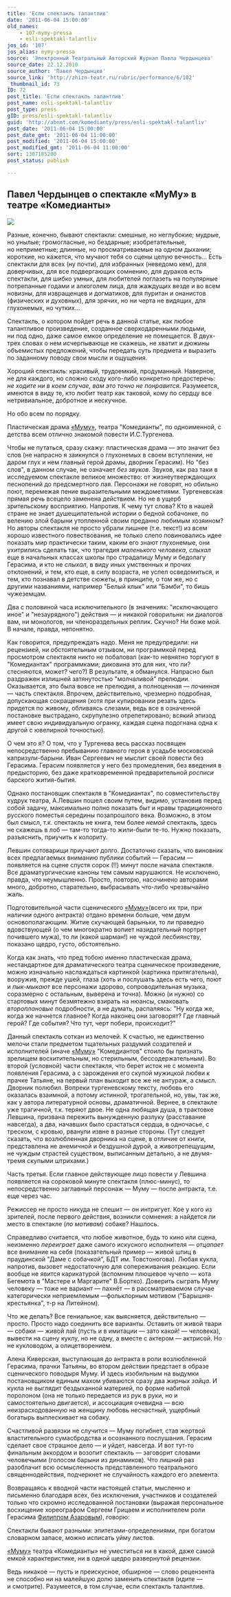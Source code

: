 ```yaml
---
title: 'Если спектакль талантлив'
date: '2011-06-04 15:00:00'
old_names:
    - 107-mymy-pressa
    - esli-spektakl-talantliv
jos_id: '107'
jos_alias: mymy-pressa
source: 'Электронный Театральный Авторский Журнал Павла Чердынцева'
source_date: 22.12.2010
source_author: 'Павел Чердынцев'
source_link: 'http://zhizn-teatr.ru/rubric/performance/6/102'
_thumbnail_id: 73
ID: 72
post_title: 'Если спектакль талантлив'
post_name: esli-spektakl-talantliv
post_type: press
gID: press/esli-spektakl-talantliv
guid: 'http://abnmt.com/komedianty/press/esli-spektakl-talantliv'
post_date: '2011-06-04 15:00:00'
post_date_gmt: '2011-06-04 11:00:00'
post_modified: '2011-06-04 15:00:00'
post_modified_gmt: '2011-06-04 11:00:00'
sort: 1307185200
post_status: publish

---
```


## Павел Чердынцев о спектакле «МуМу» в театре «Комедианты»


![](image-01.jpg)


Разные, конечно, бывают спектакли: смешные, но неглубокие; мудрые, но унылые; громогласные, но бездарные; изобретательные, но неприметные; длинные, но просматриваемые на одном дыхании; короткие, но кажется, что мучают тебя со сцены целую вечность… Есть спектакли для всех (ну почти), для избранных (неведомо кем), для доверчивых, для все подвергающих сомнению, для дураков есть спектакли, для шибко умных, для любителей поглазеть на популярные потрепанные годами и алкоголем лица, для жаждущих везде и во всем новизны, для извращенцев и догматиков, для пуритан и онанистов (физических и духовных), для зрячих, но ни черта не видящих, для глухонемых, но чутких…


Спектакль, о котором пойдет речь в данной статье, как любое талантливое произведение, созданное сверходаренными людьми, ни под одно, даже самое емкое определение не помещается. В двух-трех словах о нем исчерпывающе не скажешь, не хватит и дюжины объемистых предложений, чтобы передать суть предмета и выразить по заданному поводу свои мысли и ощущения.


Хороший спектакль: красивый, трудоемкий, продуманный. Наверное, не для каждого, но сложно сходу кого-либо конкретно предостеречь: _не ходите ни в коем случае, вам это точно не понравится_. Разумеется, имеются в виду те, кто любит театр как таковой, кому по сердцу все нетривиальное, добротное и нескучное.

Но обо всем по порядку.

Пластическая драма [«Муму»][0], театра "Комедианты", по одноименной, с детства всем отлично знакомой повести И.С.Тургенева.


Чтобы не путаться, сразу скажу: пластическая драма — это значит без слов (не напрасно я заикнулся о глухонемых в своем вступлении, не даром глух и нем главный герой драмы, дворник Герасим). Но "без слов", в данном случае, не означает _без звуков_. Звуков, как раз таки в исследуемом спектакле великое множество: от жизнеутверждающих песнопений до предсмертного лая. Персонажи не говорят, но обильно поют, перемежая пение выразительными междометиями. Тургеневская прямая речь всецело заменена действием. Но не в ущерб зрительскому восприятию. Напротив. К чему тут слова? Кто в нашей стране не знает душещипательной истории о бедной собачонке, по велению злой барыни утопленной своим преданно любимым хозяином? Но авторы спектакля не просто убрали лишнее (т.е. текст!) из всем хорошо известного повествования, не только слепо повиновались идее показать мир практически таким, каким его знают глухонемые, они ухитрились сделать так, что трагедия _маленького человека_, _слыхал_ еще в начальных классах школы про страдалицу Муму и бедолагу Герасима, и кто не _слыхал_, в виду иных умственных и прочих отклонений, и тем, кто еще, в силу возраста, не успел осведомиться, и тем, кто познавал в детстве сюжеты, в принципе, о том же, но с другими названиями, например "Белый клык" или "Бэмби", то бишь чужеземцам.


Два с половиной часа исключительного (в значениях: "исключающего иное" и "незаурядного") действия — и никакой говорильни: ни диалогов вам, ни монологов, ни членораздельных реплик. Скучно? Ни боже мой. В начале, правда, непонятно.


Как говорится, предупреждать надо. Меня не предупредили: ни рецензией, ни обстоятельным отзывом, ни программкой перед просмотром спектакля никто не побаловал (как-то невнятно торгуют в "Комедиантах" программками; диковина это для них, что ли? стесняются, может? чего?) В результате, я обманулся. Напрасно был раздражен излишней затянутостью "молчаливой" прелюдии. Оказывается, это была вовсе не прелюдия, а полноценная — _починная_ — часть спектакля. Впрочем, действительно, чрезмерно подробная, допускающая сокращения (хотя при купировании резать здесь придется по живому, обливаясь слезами, ведь все в означенной постановке выстрадано, скрупулезно отрепетировано; всякий эпизод имеет свою индивидуальную огранку, каждая сцена подогнана одна к другой с ювелирной точностью).


О чем это я? О том, что у Тургенева весь рассказ посвящен непосредственно пребыванию главного героя в усадьбе московской капризули-барыни. Иван Сергеевич не мыслит своей повести без Герасима. Герасим появляется у него без промедления, без введения в предысторию, без даже кратковременной предварительной _росписи_ барского жития-бытия.


Однако постановщик спектакля в "Комедиантах", по совместительству худрук театра, А.Левшин пошел своим путем, видимо, установив перед собой задачу, максимально полно показать быт и нравы традиционного русского поместья середины позапрошлого века. Возможно, в этом был смысл, т.к. спектакль не книга, тем более _немой_ спектакль, здесь не скажешь в лоб — там-то тогда-то жили-были те-то. Нужно показать, разъяснить, приучить к колориту.


Левшин сотоварищи приучают долго. Достаточно сказать, что виновник всех предлагаемых вниманию публики событий — Герасим — появляется на сцене спустя сорок (!!) минут после начала спектакля. Все драматургические каноны тем самым нарушаются. Не исключено, правда, что неумышленно. Просто, повторю, насочинено авторами много, добротно, старательно, выбрасывать что-либо чрезвычайно жаль.


Подготовительной части сценического [«Муму»][0](всего их три, при наличии одного антракта) отдано времени больше, чем двум основополагающим. Житие скучающей барыньки, то ли праведно вдовствующей (о чем многократно вопиет назидательный портрет почившего мужа), то ли (какой шарман!) не чуждой лесбиянству, показано щедро, густо, обстоятельно.


Когда как знать, что пред тобою именно пластическая драма, нестандартное для драматического театра сценическое произведение, можно изначально наслаждаться картинкой (картинка притягательна), вооружив, прежде ушей, глаза (хоть и послушать здесь есть чего, поют и _пык-мыкают_ все персонажи здорово, сопроводительная музыка, соразмерно с остальным, выверена и точна). Можно (и нужно) со стартовых минут безмятежно взирать на нюансы, смаковать _второплановые_ подробности, а не думать, распаляясь: "Ну когда же, когда же начнется главное? Когда наконец они заговорят? Где главный герой? Где события? Что тут, черт побери, происходит?"


Данный спектакль соткан из мелочей. К счастью, не единственно мелочи стали предметом тщательных раздумий создателей и исполнителей (иначе [«Муму»][0] "Комедиантов" стоило бы признать зрелищем восхитительным, но стерильным, бессодержательным). Во второй (условной) части спектакля, что берет исток не с момента появления Герасима, а с зарождения его скупой мужицкой любви к прачке Татьяне, на первый план выходит все же не антураж, а смысл. Дворник полюбил. Вопреки тургеневскому тексту, любовь его оказалась взаимной, а потому истинной, трогательной, но, увы, так же, как у автора литературной основы, драматичной. Вернее, в спектакле уже трагичной, т.к. теряют двое. Не одна любящая душа, в трактовке Левшина, призвана пережить вынужденную разлуку (расставание навсегда), а два, начавших было срастаться сердца, в одночасье, с треском, с кровью, рванули извне в разные стороны. (Тут следует сказать, что возлюбленная дворника на сцене, в отличие от книги, представлена не анемичной и бездушной дурой, а животрепещущим, не чуждым страстей существом, выписанным детально, а не двумя-тремя скупыми штрихами.)


Часть третья. Если главное действующее лицо повести у Левшина появляется на сороковой минуте спектакля (плюс-минус), то непосредственно заглавный персонаж — Муму — после антракта, т.е. еще через час.


Режиссер не просто никуда не спешит — он интригует. Кое у кого из зрителей, после первого действия, возникли сомнения: а найдется ли место в спектакле (_по мотивам_) собаке? Нашлось.


Справедливо считается, что любое животное, будь то кино или сцена, неизменно _переиграет_ даже самого искусного исполнителя — _отцапает_ все внимание на себя (показательный пример — живой шпиц в праудинской "Даме с собачкой", БДТ им. Товстоногова). Любая кукла, напротив, вызовет недостаточную для сопереживания реакцию. Если вообще не явится карикатурой (вспомним плюшевое чучело — кота Бегемота в "Мастере и Маргарите" В.Бортко). Доверить сыграть Муму человеку — тоже не вариант — пахнёт — в рассматриваемом случае категорически неприемлемым —фольклорным мотивом ("Барышня-крестьянка", т-р на Литейном).


Что же делать? Все гениальное, как выясняется, действительно — просто. Просто надо соединить все варианты. Оставить от живой твари — собаки — живой лай (пусть и в имитации — зато какой! — человека), вывести на сцену куклу, но не одну, а вместе с актером — актрисой. Но не кукловодом, а олицетворением.


Алена Киверская, выступающая до антракта в роли возлюбленной Герасима, прачки Татьяны, во втором действии предстает в образе сценического поводыря Муму. И здесь изобильным на выдумки постановщиком единым махом убиваются сразу два _жирных зайца_. И кукла не выглядит бездыханной материей, по форме набитой поролоном (она не только передается из рук в руки, но и самостоятельно двигается), и ассоциация очевидна — всю неизрасходованную на женщину любовь несчастный, ущербный богатырь выплескивает на собаку.


Счастливой развязки не случится — Муму погибнет, став жертвой властительного сумасбродства и осознанного послушания. Герасим сделает свое страшное дело — и уйдет, навсегда. И вот тут-то финальным аккордом и возопит спектакль — заговорит словами человечьими (голосом барыни из динамиков). Что лишний раз разоблачит всю осмысленность представленного театрального священнодействия, подчеркнет не случайность каждого его элемента.


Возвращаясь к вводной части настоящей статьи, мысленно и письменно благодаря всех, без исключения, участников и создателей только что скромно исследованной постановки (выражая персональное восхищение хореографом Сергеем Грицаем и исполнителем роли Герасима [Филиппом Азаровым][1]), говорю:


Спектакли бывают разными: эпитетами-определениями, при богатом словарном запасе, можно исписать уйму листов.


[«Муму»][0] театра «Комедианты» не уместиться ни в какой, даже самой емкой характеристике, ни в одной щедро развернутой рецензии.


Ведь никакое — пусть и преискусное, обширное — слово рецензента не способно ни на малейшую долю заменить спектакля (идите — и смотрите). Разумеется, в том случае, если спектакль талантлив.

[0]: ../../performance/krepostnaya-lyubov-mumu "Крепостная любовь (Муму)"
[1]: ../../person/filipp-azarov "Филипп Азаров"